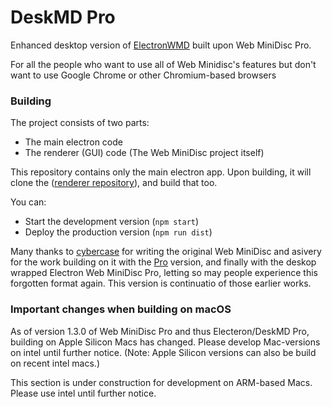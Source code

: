# DeskMD Pro

Enhanced desktop version of [ElectronWMD](https://github.com/asivery/ElectronWMD) built upon Web MiniDisc Pro.

For all the people who want to use all of Web Minidisc's features but don't want to use Google Chrome or other Chromium-based browsers

### Building
The project consists of two parts:
- The main electron code
- The renderer (GUI) code (The Web MiniDisc project itself)

This repository contains only the main electron app.
Upon building, it will clone the ([renderer repository](https://github.com/asivery/webminidisc)), and build that too.

You can:
- Start the development version (`npm start`)
- Deploy the production version (`npm run dist`)


Many thanks to [cybercase](https://github.com/cybercase) for writing the original Web MiniDisc and asivery for the work building on it with the [Pro](https://github.com/asivery/webminidisc) version, 
and finally with the deskop wrapped Electron Web MiniDisc Pro, letting so may people experience this forgotten format again. This version is continuatio of those earlier works.

### Important changes when building on macOS
As of version 1.3.0 of Web MiniDisc Pro and thus Electeron/DeskMD Pro, building on Apple Silicon Macs has changed.
Please develop Mac-versions on intel until further notice. (Note: Apple Silicon versions can also be build on recent intel macs.)

This section is under construction for development on ARM-based Macs. Please use intel until further notice.
